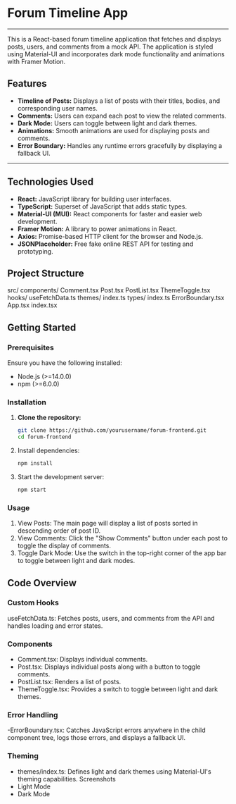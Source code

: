 # Forum Timeline App

---

This is a React-based forum timeline application that fetches and displays posts, users, and comments from a mock API. The application is styled using Material-UI and incorporates dark mode functionality and animations with Framer Motion.

## Features

- **Timeline of Posts:** Displays a list of posts with their titles, bodies, and corresponding user names.
- **Comments:** Users can expand each post to view the related comments.
- **Dark Mode:** Users can toggle between light and dark themes.
- **Animations:** Smooth animations are used for displaying posts and comments.
- **Error Boundary:** Handles any runtime errors gracefully by displaying a fallback UI.

---

## Technologies Used

- **React:** JavaScript library for building user interfaces.
- **TypeScript:** Superset of JavaScript that adds static types.
- **Material-UI (MUI):** React components for faster and easier web development.
- **Framer Motion:** A library to power animations in React.
- **Axios:** Promise-based HTTP client for the browser and Node.js.
- **JSONPlaceholder:** Free fake online REST API for testing and prototyping.

## Project Structure

src/
components/
Comment.tsx
Post.tsx
PostList.tsx
ThemeToggle.tsx
hooks/
useFetchData.ts
themes/
index.ts
types/
index.ts
ErrorBoundary.tsx
App.tsx
index.tsx

## Getting Started

### Prerequisites

Ensure you have the following installed:

- Node.js (>=14.0.0)
- npm (>=6.0.0)

### Installation

1. **Clone the repository:**

   ```bash
   git clone https://github.com/yourusername/forum-frontend.git
   cd forum-frontend
   ```

2. Install dependencies:

   ```bash
   npm install
   ```

3. Start the development server:

   ```bash
   npm start
   ```

### Usage

1. View Posts: The main page will display a list of posts sorted in descending order of post ID.
2. View Comments: Click the "Show Comments" button under each post to toggle the display of comments.
3. Toggle Dark Mode: Use the switch in the top-right corner of the app bar to toggle between light and dark modes.

## Code Overview

### Custom Hooks

useFetchData.ts: Fetches posts, users, and comments from the API and handles loading and error states.

### Components

- Comment.tsx: Displays individual comments.
- Post.tsx: Displays individual posts along with a button to toggle comments.
- PostList.tsx: Renders a list of posts.
- ThemeToggle.tsx: Provides a switch to toggle between light and dark themes.

### Error Handling

-ErrorBoundary.tsx: Catches JavaScript errors anywhere in the child component tree, logs those errors, and displays a fallback UI.

### Theming

- themes/index.ts: Defines light and dark themes using Material-UI's theming capabilities.
  Screenshots
- Light Mode
- Dark Mode
